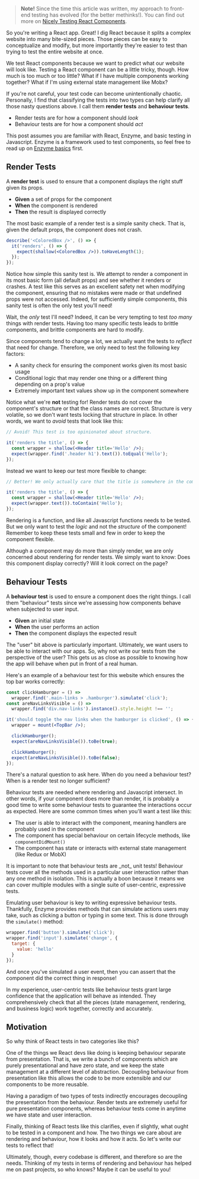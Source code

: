 > **Note!** Since the time this article was written, my approach to front-end testing has evolved (for the better methinks!). You can find out more on [Nicely Testing React Components](/posts/nicely-testing-react-components).

So you're writing a React app. Great! I dig React because it splits a complex website into many bite-sized pieces. Those pieces can be easy to conceptualize and modify, but more importantly they're easier to test than trying to test the entire website at once.

We test React components because we want to predict what our website will look like. Testing a React component can be a little tricky, though. How much is too much or too little? What if I have multiple components working together? What if I'm using external state management like Mobx?

If you're not careful, your test code can become unintentionally chaotic. Personally, I find that classifying the tests into two types can help clarify all those nasty questions above. I call them **render tests** and **behaviour tests**.

* Render tests are for how a component should _look_
* Behaviour tests are for how a component should _act_

<side-text>
<p>This post assumes you are familiar with React, Enzyme, and basic testing in Javascript. Enzyme is a framework used to test components, so feel free to read up on <a href="https://medium.com/codeclan/testing-react-with-jest-and-enzyme-20505fec4675">Enzyme basics</a> first.</p>
</side-text>

## Render Tests

A **render test** is used to ensure that a component displays the right stuff given its props.

* **Given** a set of props for the component
* **When** the component is rendered
* **Then** the result is displayed correctly

The most basic example of a render test is a simple sanity check. That is, given the default props, the component does not crash.

```jsx
describe('<ColoredBox />', () => {
  it('renders', () => {
    expect(shallow(<ColoredBox />)).toHaveLength(1);
  });
});
```

Notice how simple this sanity test is. We attempt to render a component in its most basic form (all default props) and see whether it renders or crashes. A test like this serves as an excellent safety net when modifying the component, ensuring that no mistakes were made or that undefined props were not accessed. Indeed, for sufficiently simple components, this sanity test is often the only test you'll need!

Wait, the _only_ test I'll need? Indeed, it can be very tempting to test _too many_ things with render tests. Having too many specific tests leads to brittle components, and brittle components are hard to modify.

Since components tend to change a lot, we actually want the tests to _reflect_ that need for change. Therefore, we only need to test the following key factors:

* A sanity check for ensuring the component works given its most basic usage
* Conditional logic that may render one thing or a different thing depending on a prop's value
* Extremely important text values show up in the component somewhere

Notice what we're **not** testing for! Render tests do not cover the component's structure or that the class names are correct. Structure is very volatile, so we don't want tests locking that structure in place. In other words, we want to _avoid_ tests that look like this:

<sub-theme danger>

```jsx
// Avoid! This test is too opinionated about structure.

it('renders the title', () => {
  const wrapper = shallow(<Header title='Hello' />);
  expect(wrapper.find('.header h1').text()).toEqual('Hello');
});
```

</sub-theme>

Instead we want to keep our test more flexible to change:

<sub-theme success>

```jsx
// Better! We only actually care that the title is somewhere in the component.

it('renders the title', () => {
  const wrapper = shallow(<Header title='Hello' />);
  expect(wrapper.text()).toContain('Hello');
});
```

</sub-theme>

Rendering is a function, and like all Javascript functions needs to be tested. But we only want to test the _logic_ and not the _structure_ of the component! Remember to keep these tests small and few in order to keep the component flexible.

<side-text warning>
<p>Although a component may do more than simply render, we are only concerned about rendering for render tests. We simply want to know: Does this component display correctly? Will it look correct on the page?</p>
</side-text>

## Behaviour Tests

A **behaviour test** is used to ensure a component does the right things. I call them "behaviour" tests since we're assessing how components behave when subjected to user input.

* **Given** an initial state
* **When** the user performs an action
* **Then** the component displays the expected result

The "user" bit above is particularly important. Ultimately, we want users to be able to interact with our apps. So, why not write our tests from the perspective of the user? This gets us as close as possible to knowing how the app will behave when put in front of a real human.

Here's an example of a behaviour test for this website which ensures the top bar works correctly:

```jsx
const clickHamburger = () =>
  wrapper.find('.main-links > .hamburger').simulate('click');
const areNavLinksVisible = () =>
  wrapper.find('div.nav-links').instance().style.height !== '';

it('should toggle the nav links when the hamburger is clicked', () => {
  wrapper = mount(<TopBar />);

  clickHamburger();
  expect(areNavLinksVisible()).toBe(true);

  clickHamburger();
  expect(areNavLinksVisible()).toBe(false);
});
```

There's a natural question to ask here. When do you need a behaviour test? When is a render test no longer sufficient?

Behaviour tests are needed where rendering and Javascript intersect. In other words, if your component does more than render, it is probably a good time to write some behaviour tests to guarantee the interactions occur as expected. Here are some common times when you'll want a test like this:

* The user is able to interact with the component, meaning handlers are probably used in the component
* The component has special behaviour on certain lifecycle methods, like `componentDidMount()`
* The component has state or interacts with external state management (like Redux or MobX)

<side-text warning>
<p>It is important to note that behaviour tests are _not_ unit tests! Behaviour tests cover all the methods used in a particular user interaction rather than any one method in isolation. This is actually a boon because it means we can cover multiple modules with a single suite of user-centric, expressive tests.</p>
</side-text>

Emulating user behaviour is key to writing expressive behaviour tests. Thankfully, Enzyme provides methods that can simulate actions users may take, such as clicking a button or typing in some text. This is done through the `simulate()` method:

```javascript
wrapper.find('button').simulate('click');
wrapper.find('input').simulate('change', {
  target: {
    value: 'hello'
  }
});
```

And once you've simulated a user event, then you can assert that the component did the correct thing in response!

In my experience, user-centric tests like behaviour tests grant large confidence that the application will behave as intended. They comprehensively check that all the pieces (state management, rendering, and business logic) work together, correctly and accurately.

## Motivation

So why think of React tests in two categories like this?

One of the things we React devs like doing is keeping behaviour separate from presentation. That is, we write a bunch of components which are purely presentational and have zero state, and we keep the state management at a different level of abstraction. Decoupling behaviour from presentation like this allows the code to be more extensible and our components to be more reusable.

Having a paradigm of two types of tests indirectly encourages decoupling the presentation from the behaviour. Render tests are extremely useful for pure presentation components, whereas behaviour tests come in anytime we have state and user interaction.

Finally, thinking of React tests like this clarifies, even if slightly, what ought to be tested in a component and how. The two things we care about are rendering and behaviour, how it looks and how it acts. So let's write our tests to reflect that!

Ultimately, though, every codebase is different, and therefore so are the needs. Thinking of my tests in terms of rendering and behaviour has helped me on past projects, so who knows? Maybe it can be useful to you!
